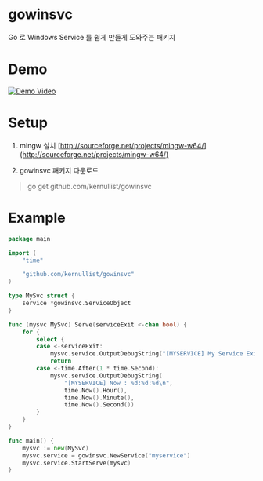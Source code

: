 # gowinsvc
Go 로 Windows Service 를 쉽게 만들게 도와주는 패키지

# Demo
[![Demo Video](http://img.youtube.com/vi/raFxSoF6aU4/0.jpg)](http://www.youtube.com/watch?v=raFxSoF6aU4)

# Setup
1. mingw 설치
[http://sourceforge.net/projects/mingw-w64/](http://sourceforge.net/projects/mingw-w64/)

2. gowinsvc 패키지 다운로드
> go get github.com/kernullist/gowinsvc

# Example
```go
package main

import (
	"time"

	"github.com/kernullist/gowinsvc"
)

type MySvc struct {
	service *gowinsvc.ServiceObject
}

func (mysvc MySvc) Serve(serviceExit <-chan bool) {
	for {
		select {
		case <-serviceExit:
			mysvc.service.OutputDebugString("[MYSERVICE] My Service Exit~~~\n")
			return
		case <-time.After(1 * time.Second):
			mysvc.service.OutputDebugString(
				"[MYSERVICE] Now : %d:%d:%d\n",
				time.Now().Hour(),
				time.Now().Minute(),
				time.Now().Second())
		}
	}
}

func main() {
	mysvc := new(MySvc)
	mysvc.service = gowinsvc.NewService("myservice")
	mysvc.service.StartServe(mysvc)
}
```
